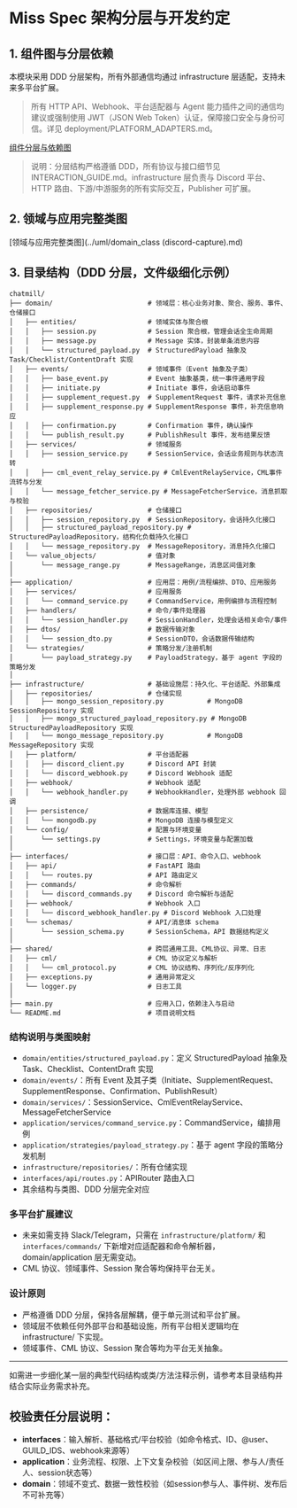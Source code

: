 # Miss Spec 架构分层与开发约定

## 1. 组件图与分层依赖

本模块采用 DDD 分层架构，所有外部通信均通过 infrastructure 层适配，支持未来多平台扩展。

> 所有 HTTP API、Webhook、平台适配器与 Agent 能力插件之间的通信均建议或强制使用 JWT（JSON Web Token）认证，保障接口安全与身份可信。详见 deployment/PLATFORM_ADAPTERS.md。

[组件分层与依赖图](../uml/component.md)

> 说明：分层结构严格遵循 DDD，所有协议与接口细节见 INTERACTION_GUIDE.md。infrastructure 层负责与 Discord 平台、HTTP 路由、下游/中游服务的所有实际交互，Publisher 可扩展。

## 2. 领域与应用完整类图

[领域与应用完整类图](../uml/domain_class (discord-capture).md)

## 3. 目录结构（DDD 分层，文件级细化示例）

```plaintext
chatmill/
├── domain/                        # 领域层：核心业务对象、聚合、服务、事件、仓储接口
│   ├── entities/                  # 领域实体与聚合根
│   │   ├── session.py             # Session 聚合根，管理会话全生命周期
│   │   ├── message.py             # Message 实体，封装单条消息内容
│   │   └── structured_payload.py  # StructuredPayload 抽象及 Task/Checklist/ContentDraft 实现
│   ├── events/                    # 领域事件（Event 抽象及子类）
│   │   ├── base_event.py          # Event 抽象基类，统一事件通用字段
│   │   ├── initiate.py            # Initiate 事件，会话启动事件
│   │   ├── supplement_request.py  # SupplementRequest 事件，请求补充信息
│   │   ├── supplement_response.py # SupplementResponse 事件，补充信息响应
│   │   ├── confirmation.py        # Confirmation 事件，确认操作
│   │   └── publish_result.py      # PublishResult 事件，发布结果反馈
│   ├── services/                  # 领域服务
│   │   ├── session_service.py     # SessionService，会话业务规则与状态流转
│   │   ├── cml_event_relay_service.py # CmlEventRelayService，CML事件流转与分发
│   │   └── message_fetcher_service.py # MessageFetcherService，消息抓取与校验
│   ├── repositories/              # 仓储接口
│   │   ├── session_repository.py  # SessionRepository，会话持久化接口
│   │   ├── structured_payload_repository.py # StructuredPayloadRepository，结构化负载持久化接口
│   │   └── message_repository.py  # MessageRepository，消息持久化接口
│   └── value_objects/             # 值对象
│       └── message_range.py       # MessageRange，消息区间值对象
│
├── application/                   # 应用层：用例/流程编排、DTO、应用服务
│   ├── services/                  # 应用服务
│   │   └── command_service.py     # CommandService，用例编排与流程控制
│   ├── handlers/                  # 命令/事件处理器
│   │   └── session_handler.py     # SessionHandler，处理会话相关命令/事件
│   ├── dtos/                      # 数据传输对象
│   │   └── session_dto.py         # SessionDTO，会话数据传输结构
│   └── strategies/                # 策略分发/注册机制
│       └── payload_strategy.py    # PayloadStrategy，基于 agent 字段的策略分发
│
├── infrastructure/                # 基础设施层：持久化、平台适配、外部集成
│   ├── repositories/              # 仓储实现
│   │   ├── mongo_session_repository.py           # MongoDB SessionRepository 实现
│   │   ├── mongo_structured_payload_repository.py # MongoDB StructuredPayloadRepository 实现
│   │   └── mongo_message_repository.py           # MongoDB MessageRepository 实现
│   ├── platform/                  # 平台适配器
│   │   ├── discord_client.py      # Discord API 封装
│   │   └── discord_webhook.py     # Discord Webhook 适配
│   ├── webhook/                   # Webhook 适配
│   │   └── webhook_handler.py     # WebhookHandler，处理外部 webhook 回调
│   ├── persistence/               # 数据库连接、模型
│   │   └── mongodb.py             # MongoDB 连接与模型定义
│   └── config/                    # 配置与环境变量
│       └── settings.py            # Settings，环境变量与配置加载
│
├── interfaces/                    # 接口层：API、命令入口、webhook
│   ├── api/                       # FastAPI 路由
│   │   └── routes.py              # API 路由定义
│   ├── commands/                  # 命令解析
│   │   └── discord_commands.py    # Discord 命令解析与适配
│   ├── webhook/                   # Webhook 入口
│   │   └── discord_webhook_handler.py # Discord Webhook 入口处理
│   └── schemas/                   # API/消息体 schema
│       └── session_schema.py      # SessionSchema，API 数据结构定义
│
├── shared/                        # 跨层通用工具、CML协议、异常、日志
│   ├── cml/                       # CML 协议定义与解析
│   │   └── cml_protocol.py        # CML 协议结构、序列化/反序列化
│   ├── exceptions.py              # 通用异常定义
│   └── logger.py                  # 日志工具
│
├── main.py                        # 应用入口，依赖注入与启动
└── README.md                      # 项目说明文档
```

### 结构说明与类图映射
- `domain/entities/structured_payload.py`：定义 StructuredPayload 抽象及 Task、Checklist、ContentDraft 实现
- `domain/events/`：所有 Event 及其子类（Initiate、SupplementRequest、SupplementResponse、Confirmation、PublishResult）
- `domain/services/`：SessionService、CmlEventRelayService、MessageFetcherService
- `application/services/command_service.py`：CommandService，编排用例
- `application/strategies/payload_strategy.py`：基于 agent 字段的策略分发机制
- `infrastructure/repositories/`：所有仓储实现
- `interfaces/api/routes.py`：APIRouter 路由入口
- 其余结构与类图、DDD 分层完全对应

### 多平台扩展建议
- 未来如需支持 Slack/Telegram，只需在 `infrastructure/platform/` 和 `interfaces/commands/` 下新增对应适配器和命令解析器，domain/application 层无需变动。
- CML 协议、领域事件、Session 聚合等均保持平台无关。

### 设计原则
- 严格遵循 DDD 分层，保持各层解耦，便于单元测试和平台扩展。
- 领域层不依赖任何外部平台和基础设施，所有平台相关逻辑均在 infrastructure/ 下实现。
- 领域事件、CML 协议、Session 聚合等均为平台无关抽象。

---
如需进一步细化某一层的典型代码结构或类/方法注释示例，请参考本目录结构并结合实际业务需求补充。

## 校验责任分层说明：
- **interfaces**：输入解析、基础格式/平台校验（如命令格式、ID、@user、GUILD_IDS、webhook来源等）
- **application**：业务流程、权限、上下文复杂校验（如区间上限、参与人/责任人、session状态等）
- **domain**：领域不变式、数据一致性校验（如session参与人、事件树、发布后不可补充等）
